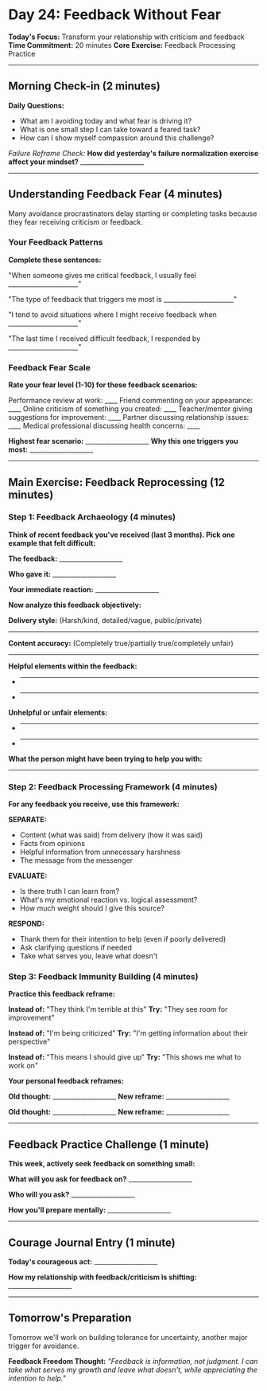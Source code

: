 # Day 24: Feedback Without Fear

**Today's Focus:** Transform your relationship with criticism and feedback
**Time Commitment:** 20 minutes
**Core Exercise:** Feedback Processing Practice

---

## Morning Check-in (2 minutes)

**Daily Questions:**
- What am I avoiding today and what fear is driving it?
- What is one small step I can take toward a feared task?
- How can I show myself compassion around this challenge?

*Failure Reframe Check:*
**How did yesterday's failure normalization exercise affect your mindset?** ____________________

---

## Understanding Feedback Fear (4 minutes)

Many avoidance procrastinators delay starting or completing tasks because they fear receiving criticism or feedback.

### Your Feedback Patterns

**Complete these sentences:**

"When someone gives me critical feedback, I usually feel ______________________"

"The type of feedback that triggers me most is ______________________"

"I tend to avoid situations where I might receive feedback when ______________________"

"The last time I received difficult feedback, I responded by ______________________"

### Feedback Fear Scale

**Rate your fear level (1-10) for these feedback scenarios:**

Performance review at work: ____
Friend commenting on your appearance: ____
Online criticism of something you created: ____
Teacher/mentor giving suggestions for improvement: ____
Partner discussing relationship issues: ____
Medical professional discussing health concerns: ____

**Highest fear scenario:** ____________________
**Why this one triggers you most:** ____________________

---

## Main Exercise: Feedback Reprocessing (12 minutes)

### Step 1: Feedback Archaeology (4 minutes)

**Think of recent feedback you've received (last 3 months). Pick one example that felt difficult:**

**The feedback:** ____________________

**Who gave it:** ____________________

**Your immediate reaction:** ____________________

**Now analyze this feedback objectively:**

**Delivery style:** (Harsh/kind, detailed/vague, public/private)
____________________

**Content accuracy:** (Completely true/partially true/completely unfair)
____________________

**Helpful elements within the feedback:**
- ____________________
- ____________________

**Unhelpful or unfair elements:**
- ____________________
- ____________________

**What the person might have been trying to help you with:**
____________________

### Step 2: Feedback Processing Framework (4 minutes)

**For any feedback you receive, use this framework:**

**SEPARATE:**
- Content (what was said) from delivery (how it was said)
- Facts from opinions
- Helpful information from unnecessary harshness
- The message from the messenger

**EVALUATE:**
- Is there truth I can learn from?
- What's my emotional reaction vs. logical assessment?
- How much weight should I give this source?

**RESPOND:**
- Thank them for their intention to help (even if poorly delivered)
- Ask clarifying questions if needed
- Take what serves you, leave what doesn't

### Step 3: Feedback Immunity Building (4 minutes)

**Practice this feedback reframe:**

**Instead of:** "They think I'm terrible at this"
**Try:** "They see room for improvement"

**Instead of:** "I'm being criticized"
**Try:** "I'm getting information about their perspective"

**Instead of:** "This means I should give up"
**Try:** "This shows me what to work on"

**Your personal feedback reframes:**

**Old thought:** ____________________
**New reframe:** ____________________

**Old thought:** ____________________
**New reframe:** ____________________

---

## Feedback Practice Challenge (1 minute)

**This week, actively seek feedback on something small:**

**What will you ask for feedback on?** ____________________

**Who will you ask?** ____________________

**How you'll prepare mentally:** ____________________

---

## Courage Journal Entry (1 minute)

**Today's courageous act:** ____________________

**How my relationship with feedback/criticism is shifting:** ____________________

---

## Tomorrow's Preparation

Tomorrow we'll work on building tolerance for uncertainty, another major trigger for avoidance.

**Feedback Freedom Thought:**
*"Feedback is information, not judgment. I can take what serves my growth and leave what doesn't, while appreciating the intention to help."*
